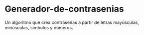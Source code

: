 # Generador-de-contrasenias
Un algoritmo que crea contraseñas a partir de letras mayúsculas, minúsculas, símbolos y números.

